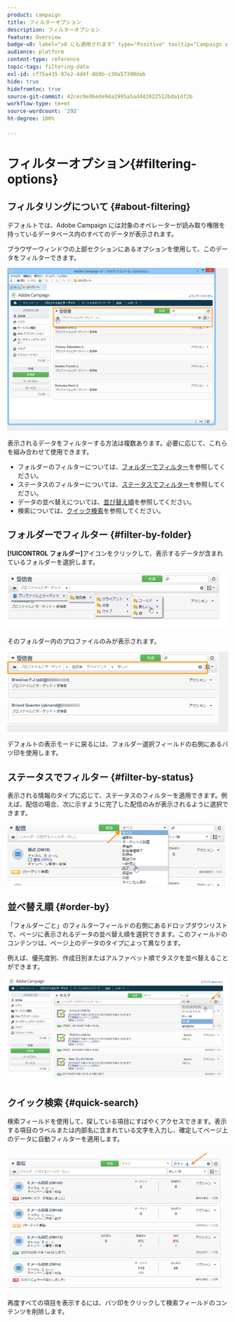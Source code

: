 ```yaml
---
product: campaign
title: フィルターオプション
description: フィルターオプション
feature: Overview
badge-v8: label="v8 にも適用されます" type="Positive" tooltip="Campaign v8 にも適用されます"
audience: platform
content-type: reference
topic-tags: filtering-data
exl-id: cf75a435-97e2-4d4f-8b9b-c30a57390deb
hide: true
hidefromtoc: true
source-git-commit: 42cec0e9bede94a2995a5ad442822512bda14f2b
workflow-type: tm+mt
source-wordcount: '292'
ht-degree: 100%

---
```


# フィルターオプション{#filtering-options}



## フィルタリングについて {#about-filtering}

デフォルトでは、Adobe Campaign には対象のオペレーターが読み取り権限を持っているデータベース内のすべてのデータが表示されます。

ブラウザーウィンドウの上部セクションにあるオプションを使用して、このデータをフィルターできます。

![](assets/filter_web_zone.png)

表示されるデータをフィルターする方法は複数あります。必要に応じて、これらを組み合わせて使用できます。

* フォルダーのフィルターについては、[フォルダーでフィルター](#filter-by-folder)を参照してください。
* ステータスのフィルターについては、[ステータスでフィルター](#filter-by-status)を参照してください。
* データの並べ替えについては、[並び替え順](#order-by)を参照してください。
* 検索については、[クイック検索](#quick-search)を参照してください。

## フォルダーでフィルター {#filter-by-folder}

**[!UICONTROL フォルダー]**&#x200B;アイコンをクリックして、表示するデータが含まれているフォルダーを選択します。

![](assets/filter_web_select_folder.png)

そのフォルダー内のプロファイルのみが表示されます。

![](assets/filter_web_folder_display.png)

デフォルトの表示モードに戻るには、フォルダー選択フィールドの右側にあるバツ印を使用します。

## ステータスでフィルター {#filter-by-status}

表示される情報のタイプに応じて、ステータスのフィルターを適用できます。例えば、配信の場合、次に示すように完了した配信のみが表示されるように選択できます。

![](assets/d_ncs_user_interface_filter_delivery.png)

## 並べ替え順 {#order-by}

「フォルダーごと」のフィルターフィールドの右側にあるドロップダウンリストで、ページに表示されるデータの並べ替え順を選択できます。このフィールドのコンテンツは、ページ上のデータのタイプによって異なります。

例えば、優先度別、作成日別またはアルファベット順でタスクを並べ替えることができます。


![](assets/order_data_sample.png)

## クイック検索 {#quick-search}

検索フィールドを使用して、探している項目にすばやくアクセスできます。表示する項目のラベルまたは内部名に含まれている文字を入力し、確定してページ上のデータに自動フィルターを適用します。

![](assets/d_ncs_user_interface_filter_search.png)

再度すべての項目を表示するには、バツ印をクリックして検索フィールドのコンテンツを削除します。
